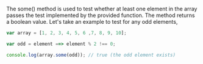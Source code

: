 
  The some() method is used to test whether at least one element in the array passes the test implemented by the provided function. The method returns a boolean value. Let's take an example to test for any odd elements,

  ```javascript
  var array = [1, 2, 3, 4, 5, 6 ,7, 8, 9, 10];

  var odd = element ==> element % 2 !== 0;

  console.log(array.some(odd)); // true (the odd element exists)
  ```
